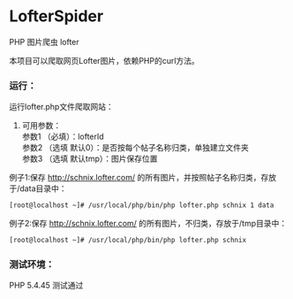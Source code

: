 # LofterSpider
PHP 图片爬虫 lofter

本项目可以爬取网页Lofter图片，依赖PHP的curl方法。

### 运行：  
运行lofter.php文件爬取网站：  
1. 可用参数：  
参数1 （必填）：lofterId  
参数2 （选填 默认0）：是否按每个帖子名称归类，单独建立文件夹  
参数3 （选填 默认tmp）：图片保存位置  

例子1:保存 http://schnix.lofter.com/ 的所有图片，并按照帖子名称归类，存放于/data目录中：
```bash
[root@localhost ~]# /usr/local/php/bin/php lofter.php schnix 1 data
```

例子2:保存 http://schnix.lofter.com/ 的所有图片，不归类，存放于/tmp目录中：
```bash
[root@localhost ~]# /usr/local/php/bin/php lofter.php schnix
```

### 测试环境：
PHP 5.4.45 测试通过
